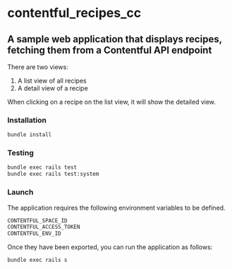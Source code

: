 # contentful_recipes_cc

## A sample web application that displays recipes, fetching them from a Contentful API endpoint

There are two views:

1. A list view of all recipes
2. A detail view of a recipe

When clicking on a recipe on the list view, it will show the detailed view.

### Installation

```bash
bundle install
```

### Testing

```bash
bundle exec rails test
bundle exec rails test:system
```

### Launch

The application requires the following environment variables to be defined.

```bash
CONTENTFUL_SPACE_ID
CONTENTFUL_ACCESS_TOKEN
CONTENTFUL_ENV_ID
```

Once they have been exported, you can run the application as follows:

```console
bundle exec rails s
```
